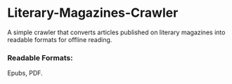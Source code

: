 # Literary-Magazines-Crawler
A simple crawler that converts articles published on literary magazines into readable formats for offline reading. 

### Readable Formats: 
Epubs, PDF.
